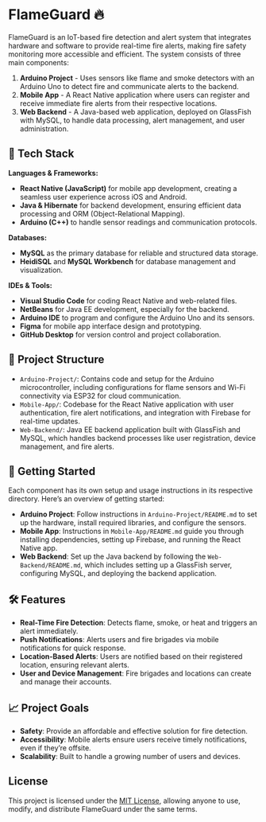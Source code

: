 # FlameGuard 🔥

FlameGuard is an IoT-based fire detection and alert system that integrates hardware and software to provide real-time fire alerts, making fire safety monitoring more accessible and efficient. The system consists of three main components:

1. **Arduino Project** - Uses sensors like flame and smoke detectors with an Arduino Uno to detect fire and communicate alerts to the backend.
2. **Mobile App** - A React Native application where users can register and receive immediate fire alerts from their respective locations.
3. **Web Backend** - A Java-based web application, deployed on GlassFish with MySQL, to handle data processing, alert management, and user administration.

## 🔧 Tech Stack

**Languages & Frameworks:**
- **React Native (JavaScript)** for mobile app development, creating a seamless user experience across iOS and Android.
- **Java & Hibernate** for backend development, ensuring efficient data processing and ORM (Object-Relational Mapping).
- **Arduino (C++)** to handle sensor readings and communication protocols.

**Databases:**
- **MySQL** as the primary database for reliable and structured data storage.
- **HeidiSQL** and **MySQL Workbench** for database management and visualization.

**IDEs & Tools:**
- **Visual Studio Code** for coding React Native and web-related files.
- **NetBeans** for Java EE development, especially for the backend.
- **Arduino IDE** to program and configure the Arduino Uno and its sensors.
- **Figma** for mobile app interface design and prototyping.
- **GitHub Desktop** for version control and project collaboration.

## 📂 Project Structure

- `Arduino-Project/`: Contains code and setup for the Arduino microcontroller, including configurations for flame sensors and Wi-Fi connectivity via ESP32 for cloud communication.
- `Mobile-App/`: Codebase for the React Native application with user authentication, fire alert notifications, and integration with Firebase for real-time updates.
- `Web-Backend/`: Java EE backend application built with GlassFish and MySQL, which handles backend processes like user registration, device management, and fire alerts.

## 🚀 Getting Started

Each component has its own setup and usage instructions in its respective directory. Here’s an overview of getting started:

- **Arduino Project**: Follow instructions in `Arduino-Project/README.md` to set up the hardware, install required libraries, and configure the sensors.
- **Mobile App**: Instructions in `Mobile-App/README.md` guide you through installing dependencies, setting up Firebase, and running the React Native app.
- **Web Backend**: Set up the Java backend by following the `Web-Backend/README.md`, which includes setting up a GlassFish server, configuring MySQL, and deploying the backend application.

## 🛠️ Features
- **Real-Time Fire Detection**: Detects flame, smoke, or heat and triggers an alert immediately.
- **Push Notifications**: Alerts users and fire brigades via mobile notifications for quick response.
- **Location-Based Alerts**: Users are notified based on their registered location, ensuring relevant alerts.
- **User and Device Management**: Fire brigades and locations can create and manage their accounts.

## 📈 Project Goals
- **Safety**: Provide an affordable and effective solution for fire detection.
- **Accessibility**: Mobile alerts ensure users receive timely notifications, even if they’re offsite.
- **Scalability**: Built to handle a growing number of users and devices.

## License
This project is licensed under the [MIT License](LICENSE), allowing anyone to use, modify, and distribute FlameGuard under the same terms.
